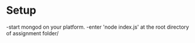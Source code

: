 # Setup
-start mongod on your platform.
-enter 'node index.js' at the root directory of assignment folder/
